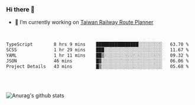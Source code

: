 ### Hi there 👋

- 🔭 I’m currently working on [Taiwan Railway Route Planner](https://github.com/Taiwan-Railway-Route-Planner)

<br/>

<!--START_SECTION:waka-->

```txt
TypeScript        8 hrs 9 mins    ████████████████░░░░░░░░░   63.70 %
SCSS              1 hr 29 mins    ███░░░░░░░░░░░░░░░░░░░░░░   11.67 %
YAML              1 hr 11 mins    ██▒░░░░░░░░░░░░░░░░░░░░░░   09.32 %
JSON              46 mins         █▓░░░░░░░░░░░░░░░░░░░░░░░   06.06 %
Project Details   43 mins         █▒░░░░░░░░░░░░░░░░░░░░░░░   05.68 %
```

<!--END_SECTION:waka-->

<br/>
<br/>

![Anurag's github stats](https://github-readme-stats.vercel.app/api?username=DepickereSven&show_icons=true&theme=tokyonight)



<!--
**DepickereSven/DepickereSven** is a ✨ _special_ ✨ repository because its `README.md` (this file) appears on your GitHub profile.

Here are some ideas to get you started:

- 🔭 I’m currently working on ...
- 🌱 I’m currently learning ...
- 👯 I’m looking to collaborate on ...
- 🤔 I’m looking for help with ...
- 💬 Ask me about ...
- 📫 How to reach me: ...
- 😄 Pronouns: ...
- ⚡ Fun fact: ...
-->
